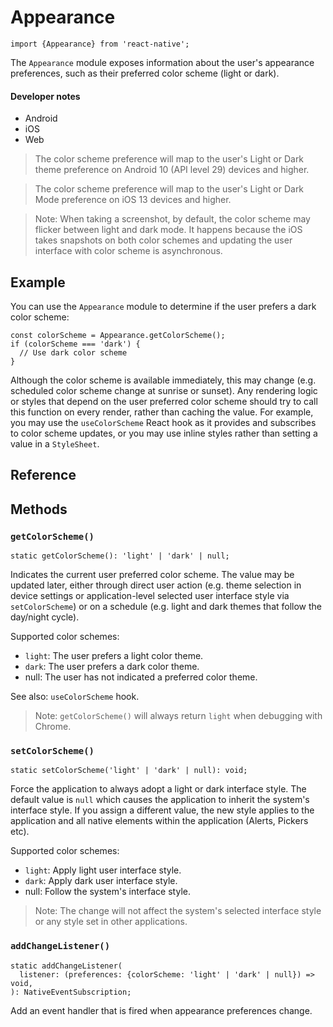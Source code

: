 # Appearance

```
import {Appearance} from 'react-native';
```

The `Appearance` module exposes information about the user's appearance preferences, such as their preferred color scheme (light or dark).

#### Developer notes

* Android
* iOS
* Web

> The color scheme preference will map to the user's Light or Dark theme preference on Android 10 (API level 29) devices and higher.

> The color scheme preference will map to the user's Light or Dark Mode preference on iOS 13 devices and higher.

> Note: When taking a screenshot, by default, the color scheme may flicker between light and dark mode. It happens because the iOS takes snapshots on both color schemes and updating the user interface with color scheme is asynchronous.

## Example

You can use the `Appearance` module to determine if the user prefers a dark color scheme:

```
const colorScheme = Appearance.getColorScheme();
if (colorScheme === 'dark') {
  // Use dark color scheme
}
```

Although the color scheme is available immediately, this may change (e.g. scheduled color scheme change at sunrise or sunset). Any rendering logic or styles that depend on the user preferred color scheme should try to call this function on every render, rather than caching the value. For example, you may use the `useColorScheme` React hook as it provides and subscribes to color scheme updates, or you may use inline styles rather than setting a value in a `StyleSheet`.

## Reference

## Methods

### `getColorScheme()`

```
static getColorScheme(): 'light' | 'dark' | null;
```

Indicates the current user preferred color scheme. The value may be updated later, either through direct user action (e.g. theme selection in device settings or application-level selected user interface style via `setColorScheme`) or on a schedule (e.g. light and dark themes that follow the day/night cycle).

Supported color schemes:

* `light`: The user prefers a light color theme.
* `dark`: The user prefers a dark color theme.
* null: The user has not indicated a preferred color theme.

See also: `useColorScheme` hook.

> Note: `getColorScheme()` will always return `light` when debugging with Chrome.

### `setColorScheme()`

```
static setColorScheme('light' | 'dark' | null): void;
```

Force the application to always adopt a light or dark interface style. The default value is `null` which causes the application to inherit the system's interface style. If you assign a different value, the new style applies to the application and all native elements within the application (Alerts, Pickers etc).

Supported color schemes:

* `light`: Apply light user interface style.
* `dark`: Apply dark user interface style.
* null: Follow the system's interface style.

> Note: The change will not affect the system's selected interface style or any style set in other applications.

### `addChangeListener()`

```
static addChangeListener(
  listener: (preferences: {colorScheme: 'light' | 'dark' | null}) => void,
): NativeEventSubscription;
```

Add an event handler that is fired when appearance preferences change.
